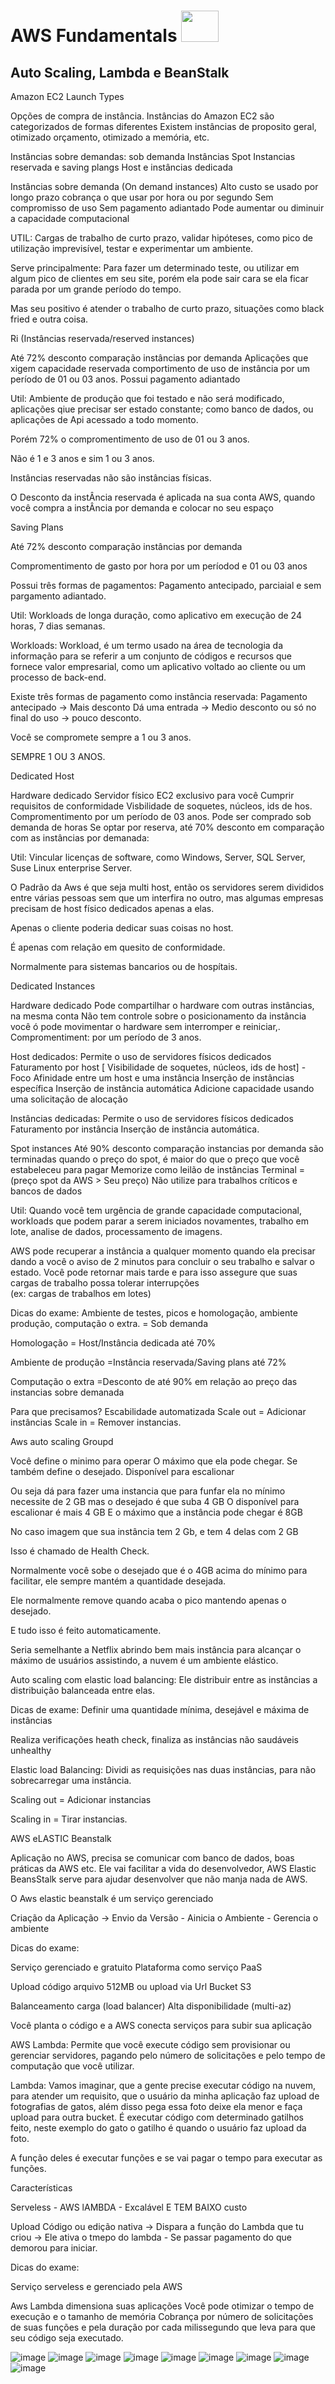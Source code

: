 # AWS Fundamentals  <image src="https://user-images.githubusercontent.com/12403699/234434276-e7cdcab8-c594-47a6-8862-7645e5740a2c.png" width="60" height="50"> 
  
## Auto Scaling, Lambda e BeanStalk
  
Amazon EC2 Launch Types

Opções de compra de instância.
Instâncias do Amazon EC2 são categorizados de formas diferentes
Existem instâncias de proposito geral, otimizado orçamento, otimizado a memória, etc.

Instâncias sobre demandas:
sob demanda
Instâncias Spot
Instancias reservada e saving plangs
Host e instâncias dedicada

Instâncias sobre demanda (On demand instances)
Alto custo se usado por longo prazo
cobrança o que usar por hora ou por segundo
Sem compromisso de uso
Sem pagamento adiantado
Pode aumentar ou diminuir a capacidade computacional

UTIL: Cargas de trabalho de curto prazo, validar hipóteses, como pico de utilização imprevisível, testar e experimentar um ambiente.

Serve principalmente: Para fazer um determinado teste, ou utilizar em algum pico de clientes em seu site, porém ela pode sair cara se ela ficar parada por um grande período do tempo.

Mas seu positivo é atender o trabalho de curto prazo, situações como black fried e outra coisa.

Ri (Instâncias reservada/reserved instances)

Até 72% desconto comparação instâncias por demanda
Aplicações que xigem capacidade reservada
comportimento de uso de instância por um período de 01 ou 03 anos.
Possui pagamento adiantado

Util: Ambiente de produção que foi testado e não será modificado, aplicações qiue precisar ser estado constante; como banco de dados, ou aplicações de Api acessado a todo momento.


Porém 72% o compromentimento de uso de 01 ou 3 anos.

Não é 1 e 3 anos e sim 1 ou 3 anos.

Instâncias reservadas não são instâncias físicas. 

O Desconto da instÂncia reservada é aplicada na sua conta AWS, quando você compra a instÂncia por demanda e colocar no seu espaço


Saving Plans


Até 72% desconto comparação instâncias por demanda

Compromentimento de gasto por hora por um períodod e 01 ou 03 anos

Possui três formas de pagamentos: Pagamento antecipado, parciaial e sem pargamento adiantado.


Util: Workloads de longa duração, como aplicativo em execução de 24 horas, 7 dias semanas.

Workloads: Workload, é um termo usado na área de tecnologia da informação para se referir a um conjunto de códigos e recursos que fornece valor empresarial, como um aplicativo voltado ao cliente ou um processo de back-end.


Existe três formas de pagamento como instância reservada:
Pagamento antecipado -> Mais desconto
Dá uma entrada -> Medio desconto
ou só no final do uso -> pouco desconto.

Você se compromete sempre a 1 ou 3 anos.

SEMPRE 1 OU 3 ANOS.

Dedicated Host

Hardware dedicado
Servidor físico EC2 exclusivo para você
Cumprir requisitos de conformidade
Visbilidade de soquetes, núcleos, ids de hos.
Compromentimento por um período de 03 anos.
Pode ser comprado sob demanda de horas
Se optar por reserva, até 70% desconto em comparação com as instâncias por demanada:

Util: Vincular licenças de software, como Windows, Server, SQL Server, Suse Linux enterprise Server.

O Padrão  da Aws é que seja multi host, então os servidores serem divididos entre várias pessoas sem que um interfira no outro, mas algumas empresas precisam de host físico dedicados apenas a elas.

Apenas o cliente poderia dedicar suas coisas no host.

É apenas com relação em quesito de conformidade.

Normalmente para sistemas bancarios ou de hospítais.

Dedicated Instances

Hardware dedicado
Pode compartilhar o hardware com outras instâncias, na mesma conta
Não tem controle sobre o posicionamento da instância você ó pode movimentar o hardware sem interromper e reiniciar,.
Compromentiment: por um período de 3 anos.


Host dedicados:
Permite o uso de servidores físicos dedicados
Faturamento por host
[ Visibilidade de soquetes, núcleos, ids de host] - Foco
Afinidade entre um host e uma instância
Inserção de instâncias específica
Inserção de instância automática
Adicione capacidade usando uma solicitação de alocação

Instâncias dedicadas:
Permite o uso de servidores físicos dedicados
Faturamento por instância
Inserção de instância automática.


Spot instances
Até 90% desconto comparação instancias por demanda
são terminadas quando o preço do spot, é maior do que o preço que você estabeleceu para pagar
Memorize como leilão de instâncias
Terminal = (preço spot da AWS > Seu preço)
Não utilize para trabalhos críticos e bancos de dados

Util: Quando você tem urgência de grande capacidade computacional, workloads que podem parar a serem iniciados novamentes, trabalho em lote, analise de dados, processamento de imagens.


AWS pode recuperar a instância a qualquer momento quando ela precisar dando a você o aviso de 2 minutos para concluir o seu trabalho e salvar o estado. 
Você pode retornar mais tarde e para isso assegure que suas cargas de trabalho possa tolerar interrupções  
(ex: cargas de trabalhos em lotes)

Dicas do exame:
Ambiente de testes, picos e homologação, ambiente produção, computação o extra. =  Sob demanda

Homologação = Host/Instância dedicada até 70%

Ambiente de produção  =Instância reservada/Saving plans até 72%

Computação o extra =Desconto de até 90% em relação ao preço das instancias sobre demanada

Para que precisamos?
Escabilidade automatizada
Scale out = Adicionar instâncias
Scale in = Remover instancias. 


Aws auto scaling Groupd

Você define o minimo para operar
O máximo que ela pode chegar.
Se também define o desejado.
Disponível para escalionar

Ou seja dá para fazer uma instancia que para funfar ela no mínimo necessite de 2 GB
mas o desejado é que suba 4 GB
O disponível para escalionar é mais 4 GB
E o máximo que a instância pode chegar é 8GB

No caso imagem que sua instância tem 2 Gb, e tem 4 delas com 2 GB

Isso é chamado de Health Check.

Normalmente você sobe o desejado que é o 4GB acima do mínimo para facilitar, ele sempre mantém a quantidade desejada.

Ele normalmente remove quando acaba o pico mantendo apenas o desejado.

E tudo isso é feito automaticamente.

Seria semelhante a Netflix abrindo bem mais instância para alcançar o máximo de usuários assistindo, a nuvem é um ambiente elástico.

Auto scaling com elastic load balancing: Ele distribuir entre as instâncias a distribuição balanceada entre elas. 

Dicas de exame:
Definir uma quantidade mínima, desejável e máxima de instâncias

Realiza verificações heath check, finaliza as instâncias não saudáveis unhealthy

Elastic load Balancing: Dividi as requisições nas duas instâncias, para não sobrecarregar uma instância.

Scaling out = Adicionar instancias

Scaling in = Tirar instancias.

AWS eLASTIC Beanstalk

Aplicação no AWS, precisa se comunicar com banco de dados, boas práticas da AWS etc.
Ele vai facilitar a vida do desenvolvedor, AWS Elastic BeansStalk serve para ajudar desenvolver que não manja nada de AWS.

O Aws elastic beanstalk é um serviço gerenciado


Criação da Aplicação -> Envio da Versão - Ainicia o Ambiente - Gerencia o ambiente 


Dicas do exame:

Serviço gerenciado e gratuito
Plataforma como serviço PaaS

Upload código arquivo 512MB ou upload via Url Bucket S3

Balanceamento carga (load balancer)
Alta disponibilidade (multi-az)


Você planta o código e a AWS conecta serviços para subir sua aplicação


AWS Lambda:
Permite que você execute código sem provisionar ou gerenciar servidores, pagando pelo número de solicitações e pelo tempo de computação que você utilizar.

Lambda: Vamos imaginar, que a gente precise executar código na nuvem, para atender um requisito, que o usuário da minha aplicação faz upload de fotografias de gatos, além disso pega essa foto deixe ela menor e faça upload para outra bucket. É executar código com determinado gatilhos feito, neste exemplo do gato o gatilho é quando o usuário faz upload da foto.

A função deles é executar funções e se vai pagar o tempo para executar as funções.


Características

Serveless - AWS lAMBDA - Excalável E TEM BAIXO custo


Upload Código ou edição nativa -> Dispara a função do Lambda que tu criou -> Ele ativa o tmepo do lambda - Se passar pagamento do que demorou para iniciar.


Dicas do exame:

Serviço serveless e gerenciado pela AWS

Aws Lambda dimensiona suas aplicações
Você pode otimizar o tempo de execução e o tamanho de memória
Cobrança por número de solicitações de suas funções e pela duração por cada milissegundo que leva para que seu código seja executado.
  
![image](https://github.com/deciocferreira/AWS-Fundamentals/assets/12403699/080e1052-cdef-40a1-952b-c9526a3292b6)
![image](https://github.com/deciocferreira/AWS-Fundamentals/assets/12403699/ae276dbb-4c32-4c91-ba27-ed9860ed0cb2)
![image](https://github.com/deciocferreira/AWS-Fundamentals/assets/12403699/8c7fef6b-7da2-40fc-937d-46e9195b9ed8)
![image](https://github.com/deciocferreira/AWS-Fundamentals/assets/12403699/9a7b81cf-1d81-418c-904f-1c89c1a3bf81)
![image](https://github.com/deciocferreira/AWS-Fundamentals/assets/12403699/3f164c82-acf1-4a2b-822b-b87266c25a7b)
![image](https://github.com/deciocferreira/AWS-Fundamentals/assets/12403699/ad39a2fa-a307-410f-80cb-f045d95854d8)
![image](https://github.com/deciocferreira/AWS-Fundamentals/assets/12403699/595bae54-ba09-4507-abdb-cb192ef767f7)
![image](https://github.com/deciocferreira/AWS-Fundamentals/assets/12403699/458b512b-ac4f-47e1-a029-74c36e990f3f)
![image](https://github.com/deciocferreira/AWS-Fundamentals/assets/12403699/0e763f1e-6278-4ab0-af64-dc718ee02798)


